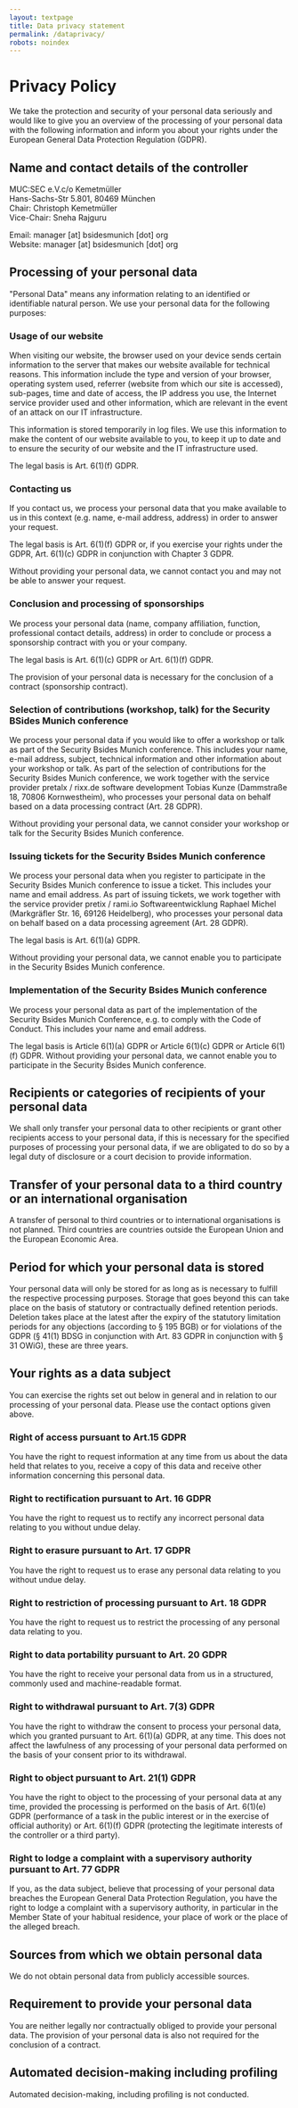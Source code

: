 ```yaml
---
layout: textpage
title: Data privacy statement
permalink: /dataprivacy/
robots: noindex
---
```


# Privacy Policy

We take the protection and security of your personal data seriously and would like to give you an overview of the processing of your personal data with the following information and inform you about your rights under the European General Data Protection Regulation (GDPR).

Name and contact details of the controller
------------------------------------------

MUC:SEC e.V.c/o Kemetmüller  
Hans-Sachs-Str 5.801, 80469 München  
Chair: Christoph Kemetmüller  
Vice-Chair: Sneha Rajguru  


Email: manager \[at\] bsidesmunich \[dot\] org  
Website: manager \[at\] bsidesmunich \[dot\] org


Processing of your personal data
--------------------------------

"Personal Data" means any information relating to an identified or identifiable natural person. We use your personal data for the following purposes:

### Usage of our website

When visiting our website, the browser used on your device sends certain information to the server that makes our website available for technical reasons. This information include the type and version of your browser, operating system used, referrer (website from which our site is accessed), sub-pages, time and date of access, the IP address you use, the Internet service provider used and other information, which are relevant in the event of an attack on our IT infrastructure.

This information is stored temporarily in log files. We use this information to make the content of our website available to you, to keep it up to date and to ensure the security of our website and the IT infrastructure used.

The legal basis is Art. 6(1)(f) GDPR.

### Contacting us

If you contact us, we process your personal data that you make available to us in this context (e.g. name, e-mail address, address) in order to answer your request. 

The legal basis is Art. 6(1)(f) GDPR or, if you exercise your rights under the GDPR, Art. 6(1)(c) GDPR in conjunction with Chapter 3 GDPR. 

Without providing your personal data, we cannot contact you and may not be able to answer your request.

### Conclusion and processing of sponsorships

We process your personal data (name, company affiliation, function, professional contact details, address) in order to conclude or process a sponsorship contract with you or your company. 

The legal basis is Art. 6(1)(c) GDPR or Art. 6(1)(f) GDPR.

The provision of your personal data is necessary for the conclusion of a contract (sponsorship contract).

### Selection of contributions (workshop, talk) for the Security BSides Munich conference

We process your personal data if you would like to offer a workshop or talk as part of the Security Bsides Munich conference. This includes your name, e-mail address, subject, technical information and other information about your workshop or talk. As part of the selection of contributions for the Security Bsides Munich conference, we work together with the service provider pretalx / rixx.de software development Tobias Kunze (Dammstraße 18, 70806 Kornwestheim), who processes your personal data on behalf based on a data processing contract (Art. 28 GDPR).

Without providing your personal data, we cannot consider your workshop or talk for the Security Bsides Munich conference.

### Issuing tickets for the Security Bsides Munich conference

We process your personal data when you register to participate in the Security Bsides Munich conference to issue a ticket. This includes your name and email address. As part of issuing tickets, we work together with the service provider pretix / rami.io Softwareentwicklung Raphael Michel (Markgräfler Str. 16, 69126 Heidelberg), who processes your personal data on behalf based on a data processing agreement (Art. 28 GDPR).

The legal basis is Art. 6(1)(a) GDPR.

Without providing your personal data, we cannot enable you to participate in the Security Bsides Munich conference.

### Implementation of the Security Bsides Munich conference 

We process your personal data as part of the implementation of the Security Bsides Munich Conference, e.g. to comply with the Code of Conduct. This includes your name and email address. 

The legal basis is Article 6(1)(a) GDPR or Article 6(1)(c) GDPR or Article 6(1)(f) GDPR. Without providing your personal data, we cannot enable you to participate in the Security Bsides Munich conference.

Recipients or categories of recipients of your personal data
------------------------------------------------------------

We shall only transfer your personal data to other recipients or grant other recipients access to your personal data, if this is necessary for the specified purposes of processing your personal data, if we are obligated to do so by a legal duty of disclosure or a court decision to provide information.

Transfer of your personal data to a third country or an international organisation
----------------------------------------------------------------------------------

A transfer of personal to third countries or to international organisations is not planned. Third countries are countries outside the European Union and the European Economic Area.

Period for which your personal data is stored
---------------------------------------------

Your personal data will only be stored for as long as is necessary to fulfill the respective processing purposes. Storage that goes beyond this can take place on the basis of statutory or contractually defined retention periods. Deletion takes place at the latest after the expiry of the statutory limitation periods for any objections (according to § 195 BGB) or for violations of the GDPR (§ 41(1) BDSG in conjunction with Art. 83 GDPR in conjunction with § 31 OWiG), these are three years.

Your rights as a data subject
-----------------------------

You can exercise the rights set out below in general and in relation to our processing of your personal data. Please use the contact options given above.

### Right of access pursuant to Art.15 GDPR

You have the right to request information at any time from us about the data held that relates to you, receive a copy of this data and receive other information concerning this personal data.

### Right to rectification pursuant to Art. 16 GDPR

You have the right to request us to rectify any incorrect personal data relating to you without undue delay.

### Right to erasure pursuant to Art. 17 GDPR

You have the right to request us to erase any personal data relating to you without undue delay.

### Right to restriction of processing pursuant to Art. 18 GDPR

You have the right to request us to restrict the processing of any personal data relating to you.

### Right to data portability pursuant to Art. 20 GDPR

You have the right to receive your personal data from us in a structured, commonly used and machine-readable format.

### Right to withdrawal pursuant to Art. 7(3) GDPR

You have the right to withdraw the consent to process your personal data, which you granted pursuant to Art. 6(1)(a) GDPR, at any time. This does not affect the lawfulness of any processing of your personal data performed on the basis of your consent prior to its withdrawal.

### Right to object pursuant to Art. 21(1) GDPR

You have the right to object to the processing of your personal data at any time, provided the processing is performed on the basis of Art. 6(1)(e) GDPR (performance of a task in the public interest or in the exercise of official authority) or Art. 6(1)(f) GDPR (protecting the legitimate interests of the controller or a third party).

### Right to lodge a complaint with a supervisory authority pursuant to Art. 77 GDPR

If you, as the data subject, believe that processing of your personal data breaches the European General Data Protection Regulation, you have the right to lodge a complaint with a supervisory authority, in particular in the Member State of your habitual residence, your place of work or the place of the alleged breach. 

Sources from which we obtain personal data
------------------------------------------

We do not obtain personal data from publicly accessible sources.

Requirement to provide your personal data
-----------------------------------------

You are neither legally nor contractually obliged to provide your personal data. The provision of your personal data is also not required for the conclusion of a contract.

Automated decision-making including profiling
---------------------------------------------

Automated decision-making, including profiling is not conducted.